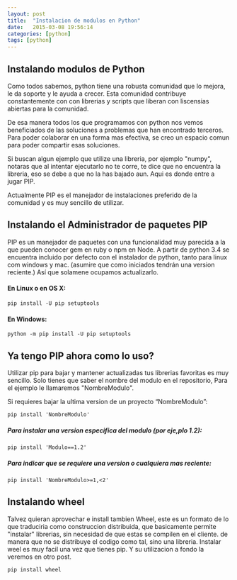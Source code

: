 ```yaml
---
layout: post
title:  "Instalacion de modulos en Python"
date:   2015-03-08 19:56:14
categories: [python]
tags: [python]
---
```


## Instalando modulos de Python

Como todos sabemos, python tiene una robusta comunidad que lo mejora, le da soporte y le ayuda a crecer. Esta comunidad contribuye constantemente con con librerias y scripts que liberan con liscensias abiertas para la comunidad.

De esa manera todos los que programamos con python nos vemos beneficiados de las soluciones  a problemas que han encontrado terceros. Para poder colaborar en una forma mas efectiva, se creo un espacio comun para poder compartir esas soluciones.

Si buscan algun ejemplo que utilize una libreria, por ejemplo "numpy", notaras que al intentar ejecutarlo no te corre, te dice que no encuentra la libreria, eso se debe a que no la has bajado aun. Aqui es donde entre a jugar PIP.

Actualmente PIP es el manejador de instalaciones preferido de la comunidad y es muy sencillo de utilizar.

## Instalando el Administrador de paquetes PIP

PIP es un manejador de paquetes con una funcionalidad muy parecida a la que pueden conocer gem en ruby  o npm en Node. A partir de python 3.4 se encuentra incluido por defecto con el instalador de python, tanto para linux com windows y mac. (asumire que como iniciados tendrán una version reciente.) Así que solamene ocupamos actualizarlo.

#### En Linux o en OS X:

```
pip install -U pip setuptools
```

#### En Windows:

```
python -m pip install -U pip setuptools
```

## Ya tengo PIP ahora como lo uso?

Utilizar pip para bajar y mantener actualizadas tus librerias favoritas es muy sencillo. Solo tienes que saber el nombre del modulo en el repositorio, Para el ejemplo le llamaremos "NombreModulo".

Si requieres bajar la ultima version de un proyecto “NombreModulo”:

```
pip install 'NombreModulo'
```

##### Para instalar una version especifica del modulo (por eje,plo 1.2):

```
pip install 'Modulo==1.2'
```

##### Para indicar que se requiere una version o cualquiera mas reciente:

```
pip install 'NombreModulo>=1,<2'
```

## Instalando wheel

Talvez quieran aprovechar e install tambien Wheel, este es un formato de lo que traduciria como construccion distribuida, que basicamente permite "instalar" librerias, sin necesidad de que estas se compilen en el cliente. de manera que no se distribuye el codigo como tal, sino una libreria.
Instalar weel es muy facil una vez que tienes pip. Y su utilizacion a fondo la veremos en otro post.

```
pip install wheel
```




